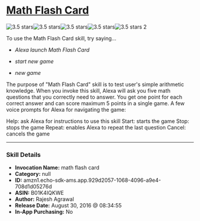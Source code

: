 # [Math Flash Card](http://alexa.amazon.com/#skills/amzn1.echo-sdk-ams.app.929d2057-1068-4096-a9e4-708d1d05276d)
![3.5 stars](../../images/ic_star_black_18dp_1x.png)![3.5 stars](../../images/ic_star_black_18dp_1x.png)![3.5 stars](../../images/ic_star_black_18dp_1x.png)![3.5 stars](../../images/ic_star_half_black_18dp_1x.png)![3.5 stars](../../images/ic_star_border_black_18dp_1x.png) 2

To use the Math Flash Card skill, try saying...

* *Alexa launch Math Flash Card*

* *start new game*

* *new game*

The purpose of "Math Flash Card" skill is to test user's simple arithmetic knowledge. When you invoke this skill, Alexa will ask you five math questions that you correctly need to answer. You get one point for each correct answer and can score maximum 5 points in a single game. A few voice prompts for Alexa for navigating the game:

Help: ask Alexa for instructions to use this skill
Start: starts the game
Stop: stops the game
Repeat: enables Alexa to repeat the last question
Cancel: cancels the game

***

### Skill Details

* **Invocation Name:** math flash card
* **Category:** null
* **ID:** amzn1.echo-sdk-ams.app.929d2057-1068-4096-a9e4-708d1d05276d
* **ASIN:** B01K4IQKWE
* **Author:** Rajesh Agrawal
* **Release Date:** August 30, 2016 @ 08:34:55
* **In-App Purchasing:** No
